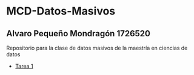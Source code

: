# MCD-Datos-Masivos
## Alvaro Pequeño Mondragón 1726520
Repositorio para la clase de datos masivos de la maestría en ciencias de datos

- [Tarea 1](https://github.com/Peque-73/MCD-Datos-Masivos/blob/main/Tareas/Tarea%201%20MCD-DM.ipynb)
